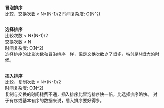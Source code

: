  **冒泡排序**
 \
 比较、交换次数 < N*(N-1)/2
 时间复杂度: O(N^2)
 
 \
 **选择排序**
 \
 比较次数 < N*(N-1)/2
 \
 交换次数 < N
 \
 时间复杂度: O(N^2)
 \
 选择排序的比较次数和冒泡排序一样，但是交换次数少了很多，特别是N很大的时候。
 
 \
 **插入排序**
 \
 比较、复制次数 < N*(N-1)/2
 \
 时间复杂度: O(N^2)
 \
 复制与交换的时间耗费不通，插入排序比冒泡排序快一倍，比选择排序略快。
 对于有序或基本有序的数据来说，插入排序要好得多。
 